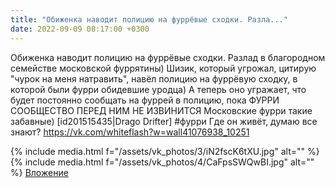 ```yaml
---
title: "Обиженка наводит полицию на фуррёвые сходки. Разла..."
date: 2022-09-09 08:17:00 +0300
---
```


Обиженка наводит полицию на фуррёвые сходки. Разлад в благородном семействе московской фуррятины)
Шизик, который угрожал, цитирую "чурок на меня натравить", навёл полицию на фуррёвую сходку, в которой были фурри обидевшие уродца)
А теперь оно угражает, что будет постоянно сообщать на фуррей в полицию, пока ФУРРИ СООБЩЕСТВО ПЕРЕД НИМ НЕ ИЗВИНИТСЯ
Московские фурри такие забавные)
[id201515435|Drago Drifter]
#фурри
Где он живёт, думаю все знают?
https://vk.com/whiteflash?w=wall41076938_10251


{% include media.html f="/assets/vk_photos/3/iN2fscK6tXU.jpg" alt="" %}
{% include media.html f="/assets/vk_photos/4/CaFpsSWQwBI.jpg" alt="" %}
[Вложение](https://vk.com/video41076938_456239518)
